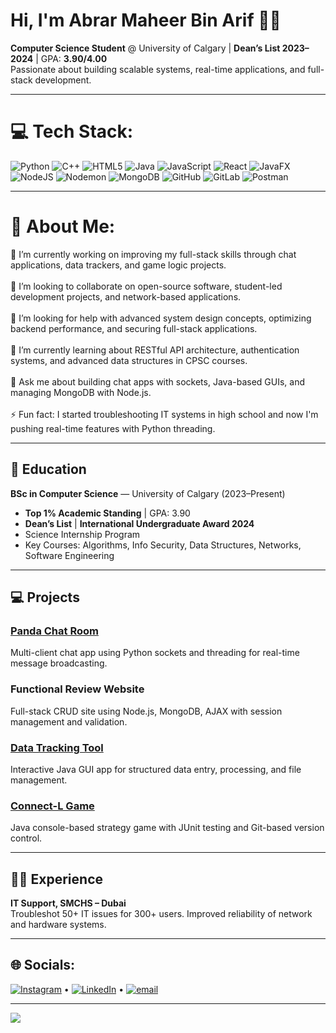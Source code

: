 # Hi, I'm Abrar Maheer Bin Arif 👨‍💻

**Computer Science Student** @ University of Calgary | **Dean’s List 2023–2024** | GPA: **3.90/4.00**  
Passionate about building scalable systems, real-time applications, and full-stack development.

---

# 💻 Tech Stack:
![Python](https://img.shields.io/badge/python-3670A0?style=for-the-badge&logo=python&logoColor=ffdd54) ![C++](https://img.shields.io/badge/c++-%2300599C.svg?style=for-the-badge&logo=c%2B%2B&logoColor=white) ![HTML5](https://img.shields.io/badge/html5-%23E34F26.svg?style=for-the-badge&logo=html5&logoColor=white) ![Java](https://img.shields.io/badge/java-%23ED8B00.svg?style=for-the-badge&logo=openjdk&logoColor=white) ![JavaScript](https://img.shields.io/badge/javascript-%23323330.svg?style=for-the-badge&logo=javascript&logoColor=%23F7DF1E) ![React](https://img.shields.io/badge/react-%2320232a.svg?style=for-the-badge&logo=react&logoColor=%2361DAFB) ![JavaFX](https://img.shields.io/badge/javafx-%23FF0000.svg?style=for-the-badge&logo=javafx&logoColor=white) ![NodeJS](https://img.shields.io/badge/node.js-6DA55F?style=for-the-badge&logo=node.js&logoColor=white) ![Nodemon](https://img.shields.io/badge/NODEMON-%23323330.svg?style=for-the-badge&logo=nodemon&logoColor=%BBDEAD) ![MongoDB](https://img.shields.io/badge/MongoDB-%234ea94b.svg?style=for-the-badge&logo=mongodb&logoColor=white) ![GitHub](https://img.shields.io/badge/github-%23121011.svg?style=for-the-badge&logo=github&logoColor=white) ![GitLab](https://img.shields.io/badge/gitlab-%23181717.svg?style=for-the-badge&logo=gitlab&logoColor=white) ![Postman](https://img.shields.io/badge/Postman-FF6C37?style=for-the-badge&logo=postman&logoColor=white)

---

# 💫 About Me:
🔭 I’m currently working on improving my full-stack skills through chat applications, data trackers, and game logic projects.<br><br>🤝 I’m looking to collaborate on open-source software, student-led development projects, and network-based applications.<br><br>🧠 I’m looking for help with advanced system design concepts, optimizing backend performance, and securing full-stack applications.<br><br>🌱 I’m currently learning about RESTful API architecture, authentication systems, and advanced data structures in CPSC courses.<br><br>💬 Ask me about building chat apps with sockets, Java-based GUIs, and managing MongoDB with Node.js.<br><br>⚡ Fun fact: I started troubleshooting IT systems in high school and now I'm pushing real-time features with Python threading.<br>

---

## 🧠 Education
**BSc in Computer Science** — University of Calgary (2023–Present)  
- **Top 1% Academic Standing** | GPA: 3.90  
- **Dean’s List** | **International Undergraduate Award 2024**  
- Science Internship Program  
- Key Courses: Algorithms, Info Security, Data Structures, Networks, Software Engineering

---

## 💻 Projects

### [Panda Chat Room](https://github.com/AbrarMaheer/Panda-Chat-Room)
Multi-client chat app using Python sockets and threading for real-time message broadcasting.

### Functional Review Website
Full-stack CRUD site using Node.js, MongoDB, AJAX with session management and validation.

### [Data Tracking Tool](https://github.com/AbrarMaheer/Car-Data-Tracking-Software)
Interactive Java GUI app for structured data entry, processing, and file management.

### [Connect-L Game](https://github.com/AbrarMaheer/Connect-L-Game)
Java console-based strategy game with JUnit testing and Git-based version control.

---

## 🧑‍💼 Experience
**IT Support, SMCHS – Dubai**  
Troubleshot 50+ IT issues for 300+ users. Improved reliability of network and hardware systems.

---

## 🌐 Socials:
[![Instagram](https://img.shields.io/badge/Instagram-%23E4405F.svg?logo=Instagram&logoColor=white)](https://instagram.com/aabrarr9) • [![LinkedIn](https://img.shields.io/badge/LinkedIn-%230077B5.svg?logo=linkedin&logoColor=white)](https://linkedin.com/in/abrarmaheer) • [![email](https://img.shields.io/badge/Email-D14836?logo=gmail&logoColor=white)](mailto:abrarmaheer123@gmail.com) 

---
[![](https://visitcount.itsvg.in/api?id=AbrarMaheer&icon=0&color=0)](https://visitcount.itsvg.in)
